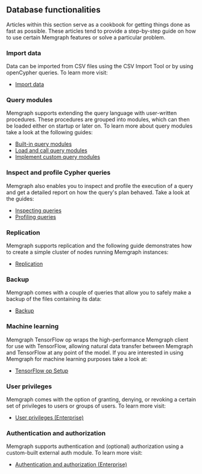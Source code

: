 ## Database functionalities

Articles within this section serve as a cookbook for getting
things done as fast as possible. These articles tend to provide a step-by-step
guide on how to use certain Memgraph features or solve a particular problem.

### Import data

Data can be imported from CSV files using the CSV Import Tool or by using openCypher queries. 
To learn more visit:
* [Import data](./import-data.md)

### Query modules

Memgraph supports extending the query language with user-written procedures. 
These procedures are grouped into modules, which can then be loaded either on startup or later on. 
To learn more about query modules take a look at the following guides:
* [Built-in query modules](./query_modules/built-in-query-modules.md)
* [Load and call query modules](./query_modules/load-call-query-modules.md)
* [Implement custom query modules](./query_modules/implement-query-modules.md)

### Inspect and profile Cypher queries 

Memgraph also enables you to inspect and profile the execution of a query and get a detailed report 
on how the query's plan behaved. Take a look at the guides:
* [Inspecting queries](./inspecting-queries.md)
* [Profiling queries](./profiling-queries.md)

### Replication

Memgraph supports replication and the following guide demonstrates how to create a simple cluster of nodes running
Memgraph instances: 
* [Replication](./replication.md)

### Backup

Memgraph comes with a couple of queries that allow you to safely make a backup of the files containing its data:
* [Backup](../reference_guide/backup.md)

### Machine learning

Memgraph TensorFlow op wraps the high-performance Memgraph client for use with TensorFlow, 
allowing natural data transfer between Memgraph and TensorFlow at any point of the model.
If you are interested in using Memgraph for machine learning purposes  take a look at:
* [TensorFlow op Setup](./tensorflow-setup.md) 

### User privileges

Memgraph comes with the option of granting, denying, or revoking a certain set of privileges to users or groups of users.
To learn more visit:
* [User privileges (Enterprise)](./manage-user-privileges.md)

### Authentication and authorization

Memgraph supports authentication and (optional) authorization using a custom-built external auth module.
To learn more visit:
* [Authentication and authorization (Enterprise)](./manage-users-using-ldap.md)